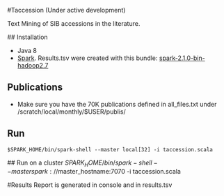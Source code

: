 #Taccession (Under active development)

Text Mining of SIB accessions in the literature. 

## Installation
* Java 8
* [Spark](http://spark.apache.org/downloads.html). Results.tsv were created with this bundle: [spark-2.1.0-bin-hadoop2.7](http://d3kbcqa49mib13.cloudfront.net/spark-2.1.0-bin-hadoop2.7.tgz)

## Publications
* Make sure you have the 70K publications defined in all_files.txt under /scratch/local/monthly/$USER/publis/

## Run
```shell
$SPARK_HOME/bin/spark-shell --master local[32] -i taccession.scala
```

## Run on a cluster
$SPARK_HOME/bin/spark-shell --master spark://$master_hostname:7070 -i taccession.scala

#Results
Report is generated in console and in results.tsv
